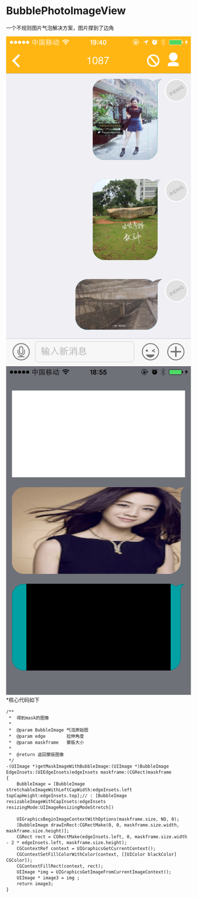 # BubblePhotoImageView
一个不规则图片气泡解决方案，图片撑到了边角

![示例2](https://github.com/Natoto/BubblePhotoImageView/blob/master/IMG_1690.PNG)
![示例](https://github.com/Natoto/BubblePhotoImageView/blob/master/IMG_1689.PNG)
*核心代码如下
```object-c
/**
 *  得到mask的图像
 *
 *  @param BubbleImage 气泡原始图
 *  @param edge        拉伸角度
 *  @param maskframe   蒙版大小
 *
 *  @return 返回蒙版图像
 */
-(UIImage *)getMaskImageWithBubbleImage:(UIImage *)BubbleImage  EdgeInsets:(UIEdgeInsets)edgeInsets maskframe:(CGRect)maskframe
{
    BubbleImage = [BubbleImage stretchableImageWithLeftCapWidth:edgeInsets.left topCapHeight:edgeInsets.top];// : [BubbleImage resizableImageWithCapInsets:edgeInsets resizingMode:UIImageResizingModeStretch])
    
    UIGraphicsBeginImageContextWithOptions(maskframe.size, NO, 0);
    [BubbleImage drawInRect:CGRectMake(0, 0, maskframe.size.width, maskframe.size.height)];
    CGRect rect = CGRectMake(edgeInsets.left, 0, maskframe.size.width - 2 * edgeInsets.left, maskframe.size.height);
    CGContextRef context = UIGraphicsGetCurrentContext();
    CGContextSetFillColorWithColor(context, [[UIColor blackColor] CGColor]);
    CGContextFillRect(context, rect);
    UIImage *img = UIGraphicsGetImageFromCurrentImageContext();
    UIImage * image3 = img ;
    return image3;
}
```
